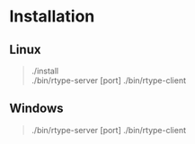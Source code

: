 # Installation

## Linux

> ./install <br>
> ./bin/rtype-server [port]
> ./bin/rtype-client

## Windows

> ./bin/rtype-server [port]
> ./bin/rtype-client
